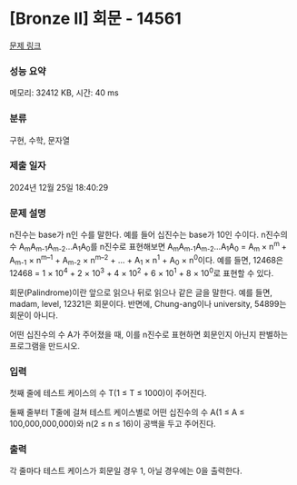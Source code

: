 # [Bronze II] 회문 - 14561 

[문제 링크](https://www.acmicpc.net/problem/14561) 

### 성능 요약

메모리: 32412 KB, 시간: 40 ms

### 분류

구현, 수학, 문자열

### 제출 일자

2024년 12월 25일 18:40:29

### 문제 설명

<p>n진수는 base가 n인 수를 말한다. 예를 들어 십진수는 base가 10인 수이다. n진수의 수 A<sub>m</sub>A<sub>m-1</sub>A<sub>m-2</sub>…A<sub>1</sub>A<sub>0</sub>를 n진수로 표현해보면 A<sub>m</sub>A<sub>m-1</sub>A<sub>m-2</sub>…A<sub>1</sub>A<sub>0</sub> = A<sub>m </sub>× n<sup>m </sup>+ A<sub>m-1</sub> × n<sup>m–1</sup> + A<sub>m-2</sub> × n<sup>m–2</sup> + … + A<sub>1</sub> × n<sup>1</sup> + A<sub>0</sub> × n<sup>0</sup>이다. 예를 들면, 12468은 12468 = 1 × 10<sup>4</sup> + 2 × 10<sup>3</sup> + 4 × 10<sup>2</sup> + 6 × 10<sup>1</sup> + 8 × 10<sup>0</sup>로 표현할 수 있다.</p>

<p>회문(Palindrome)이란 앞으로 읽으나 뒤로 읽으나 같은 글을 말한다. 예를 들면, madam, level, 12321은 회문이다. 반면에, Chung-ang이나 university, 54899는 회문이 아니다.</p>

<p>어떤 십진수의 수 A가 주어졌을 때, 이를 n진수로 표현하면 회문인지 아닌지 판별하는 프로그램을 만드시오.</p>

### 입력 

 <p>첫째 줄에 테스트 케이스의 수 T(1 ≤ T ≤ 1000)이 주어진다.</p>

<p>둘째 줄부터 T줄에 걸쳐 테스트 케이스별로 어떤 십진수의 수 A(1 ≤ A ≤ 100,000,000,000)와 n(2 ≤ n ≤ 16)이 공백을 두고 주어진다.</p>

### 출력 

 <p>각 줄마다 테스트 케이스가 회문일 경우 1, 아닐 경우에는 0을 출력한다.</p>

